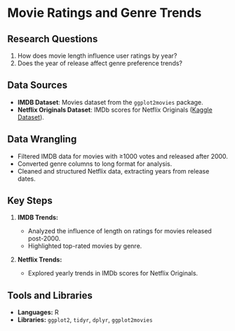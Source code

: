 # Movie Ratings and Genre Trends  

## Research Questions  
1. How does movie length influence user ratings by year?  
2. Does the year of release affect genre preference trends?  

## Data Sources  
- **IMDB Dataset**: Movies dataset from the `ggplot2movies` package.  
- **Netflix Originals Dataset**: IMDb scores for Netflix Originals ([Kaggle Dataset](https://www.kaggle.com/datasets/luiscorter/netflix-original-films-imdb-scores)).  

## Data Wrangling  
- Filtered IMDB data for movies with ≥1000 votes and released after 2000.  
- Converted genre columns to long format for analysis.  
- Cleaned and structured Netflix data, extracting years from release dates.  

## Key Steps  
1. **IMDB Trends:**  
   - Analyzed the influence of length on ratings for movies released post-2000.  
   - Highlighted top-rated movies by genre.  

2. **Netflix Trends:**  
   - Explored yearly trends in IMDb scores for Netflix Originals.  

## Tools and Libraries  
- **Languages:** R  
- **Libraries:** `ggplot2`, `tidyr`, `dplyr`, `ggplot2movies` 

